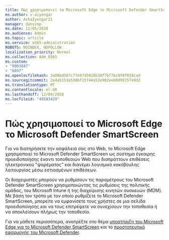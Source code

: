 ```yaml
---
title: Πώς χρησιμοποιεί το Microsoft Edge το Microsoft Defender SmartScreen;
ms.author: v-aiyengar
author: AshaIyengar21
manager: dansimp
ms.date: 12/05/2020
ms.audience: Admin
ms.topic: article
ms.service: o365-administration
ROBOTS: NOINDEX, NOFOLLOW
localization_priority: Normal
ms.collection: Adm_O365
ms.custom:
- "9003847"
- "6897"
ms.openlocfilehash: 2a08bd507c77e9735028b30f7bf7bc8f8f018cad
ms.sourcegitcommit: 2e4a5153e530bf15744a52e982eeb0d99757e9d2
ms.translationtype: MT
ms.contentlocale: el-GR
ms.lasthandoff: 12/04/2020
ms.locfileid: "49583429"
---
```

# <a name="how-microsoft-edge-uses-microsoft-defender-smartscreen"></a>Πώς χρησιμοποιεί το Microsoft Edge το Microsoft Defender SmartScreen

Για να διατηρήσετε την ασφάλειά σας στο Web, το Microsoft Edge χρησιμοποιεί το Microsoft Defender SmartScreen ως σύστημα έγκαιρης προειδοποίησης έναντι τοποθεσιών Web που διαπράττουν επιθέσεις ηλεκτρονικού "ψαρέματος" και διανέμει λογισμικό κακόβουλης λειτουργίας μέσω εστιασμένων επιθέσεων.

Οι διαχειριστές μπορούν να ρυθμίσουν τις παραμέτρους του Microsoft Defender SmartScreen χρησιμοποιώντας τις ρυθμίσεις της πολιτικής ομάδας, του Microsoft Intune ή της διαχείρισης κινητών συσκευών (MDM). Με βάση τον τρόπο με τον οποίο ρυθμίζετε το Microsoft Defender SmartScreen, μπορείτε να εμφανίσετε τους χρήστες σε μια σελίδα προειδοποίησης και να τους επιτρέψετε να συνεχίσουν την τοποθεσία ή να αποκλείσουν πλήρως την τοποθεσία.

Για να μάθετε περισσότερα, ανατρέξτε στο θέμα [υποστήριξη του Microsoft Edge για το Microsoft Defender SmartScreen](https://go.microsoft.com/fwlink/?linkid=2133081) και το [προστατευτικό εφαρμογής του Microsoft Defender](https://go.microsoft.com/fwlink/?linkid=2132839).
